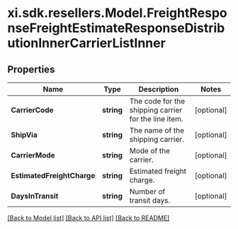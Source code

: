 # xi.sdk.resellers.Model.FreightResponseFreightEstimateResponseDistributionInnerCarrierListInner

## Properties

Name | Type | Description | Notes
------------ | ------------- | ------------- | -------------
**CarrierCode** | **string** | The code for the shipping carrier for the line item. | [optional] 
**ShipVia** | **string** | The name of the shipping carrier. | [optional] 
**CarrierMode** | **string** | Mode of the carrier. | [optional] 
**EstimatedFreightCharge** | **string** | Estimated freight charge. | [optional] 
**DaysInTransit** | **string** | Number of transit days. | [optional] 

[[Back to Model list]](../README.md#documentation-for-models) [[Back to API list]](../README.md#documentation-for-api-endpoints) [[Back to README]](../README.md)

